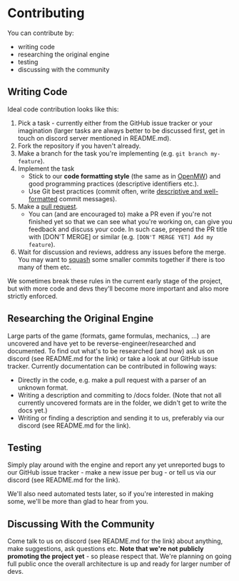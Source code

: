 # Contributing

You can contribute by:

- writing code
- researching the original engine
- testing
- discussing with the community

## Writing Code

Ideal code contribution looks like this:

1. Pick a task - currently either from the GitHub issue tracker or your imagination (larger tasks are always better to be discussed first, get in touch on discord server mentioned in README.md).
2. Fork the repository if you haven't already.
3. Make a branch for the task you're implementing (e.g. `git branch my-feature`).
4. Implement the task
   - Stick to our **code formatting style** (the same as in [OpenMW](https://wiki.openmw.org/index.php?title=Code_Formatting_Conventions)) and good programming practices (descriptive identifiers etc.).
   - Use Git best practices (commit often, write [descriptive and well-formatted](https://chris.beams.io/posts/git-commit/) commit messages).
5. Make a [pull request](https://help.github.com/articles/about-pull-requests/).
   - You can (and are encouraged to) make a PR even if you're not finished yet so that we can see what you're working on, can give you feedback and discuss your code. In such case, prepend the PR title with [DON'T MERGE] or similar (e.g. `[DON'T MERGE YET] Add my feature`).
6. Wait for discussion and reviews, address any issues before the merge. You may want to [squash](https://git-scm.com/book/en/v2/Git-Branching-Rebasing) some smaller commits together if there is too many of them etc.

We sometimes break these rules in the current early stage of the project, but with more code and devs they'll become more important and also more strictly enforced.

## Researching the Original Engine

Large parts of the game (formats, game formulas, mechanics, ...) are uncovered and have yet to be reverse-engineer/researched and documented. To find out what's to be researched (and how) ask us on discord (see README.md for the link) or take a look at our GitHub issue tracker. Currently documentation can be contributed in following ways:

- Directly in the code, e.g. make a pull request with a parser of an unknown format.
- Writing a description and commiting to /docs folder. (Note that not all currently uncovered formats are in the folder, we didn't get to write the docs yet.)
- Writing or finding a description and sending it to us, preferably via our discord (see README.md for the link).

## Testing

Simply play around with the engine and report any yet unreported bugs to our GitHub issue tracker - make a new issue per bug - or tell us via our discord (see README.md for the link).

We'll also need automated tests later, so if you're interested in making some, we'll be more than glad to hear from you.

## Discussing With the Community

Come talk to us on discord (see README.md for the link) about anything, make suggestions, ask questions etc. **Note that we're not publicly promoting the project yet** - so please respect that. We're planning on going full public once the overall architecture is up and ready for larger number of devs.
